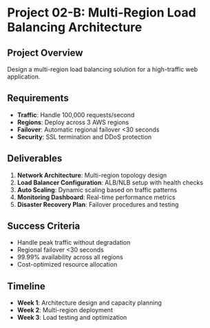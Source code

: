 # Project 02-B: Multi-Region Load Balancing Architecture

## Project Overview
Design a multi-region load balancing solution for a high-traffic web application.

## Requirements
- **Traffic**: Handle 100,000 requests/second
- **Regions**: Deploy across 3 AWS regions
- **Failover**: Automatic regional failover <30 seconds
- **Security**: SSL termination and DDoS protection

## Deliverables
1. **Network Architecture**: Multi-region topology design
2. **Load Balancer Configuration**: ALB/NLB setup with health checks
3. **Auto Scaling**: Dynamic scaling based on traffic patterns
4. **Monitoring Dashboard**: Real-time performance metrics
5. **Disaster Recovery Plan**: Failover procedures and testing

## Success Criteria
- Handle peak traffic without degradation
- Regional failover <30 seconds
- 99.99% availability across all regions
- Cost-optimized resource allocation

## Timeline
- **Week 1**: Architecture design and capacity planning
- **Week 2**: Multi-region deployment
- **Week 3**: Load testing and optimization
